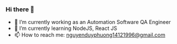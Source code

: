 ### Hi there 👋


- 🔭 I’m currently working as an Automation Software QA Engineer
- 🌱 I’m currently learning NodeJS, React JS
- 📫 How to reach me: nguyenduyphuong14121996@gmail.com 

